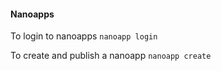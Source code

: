 

#### Nanoapps

To login to nanoapps `nanoapp login`

To create and publish a nanoapp `nanoapp create`


